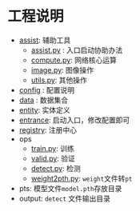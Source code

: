# 工程说明

- [assist](../assist): 辅助工具
  - [assist.py](../assist/assist.py) : 入口启动协助办法
  - [compute.py](../assist/compute.py): 网络核心运算
  - [image.py](../assist/image.py): 图像操作
  - [utils.py](../assist/utils.py): 其他操作 
- [config](../config/README.md) : 配置说明
- [data](../data/README.md) : 数据集合
- [entity](../entity/README.md): 实体定义
- [entrance](../entrance/entrance.py): 启动入口，修改配置即可
- [registry](../registry/README.md): 注册中心
- ops
  - [train.py](../ops/train.py): 训练
  - [valid.py](../ops/valid.py): 验证
  - [detect.py](../ops/detect.py): 检测
  - [weight2pth.py](../ops/weight2pth.py):  `weight`文件转`pt`
- pts: 模型文件`model.pth`存放目录
- output: `detect` 文件输出目录
